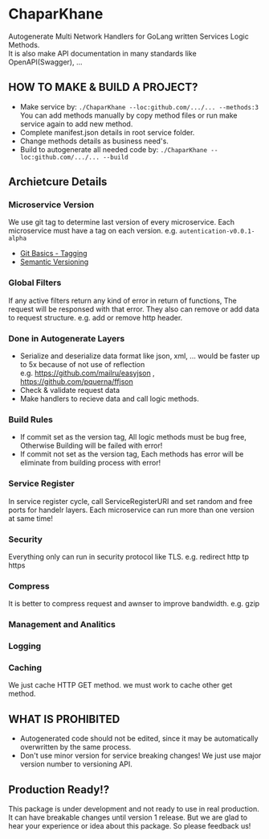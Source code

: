 # ChaparKhane
Autogenerate Multi Network Handlers for GoLang written Services Logic Methods.   
It is also make API documentation in many standards like OpenAPI(Swagger), ...

## HOW TO MAKE & BUILD A PROJECT?
- Make service by:
  ```./ChaparKhane --loc:github.com/.../... --methods:3```   
  You can add methods manually by copy method files or run make service again to add new method.
- Complete manifest.json details in root service folder.
- Change methods details as business need's.
- Build to autogenerate all needed code by:
  ```./ChaparKhane --loc:github.com/.../... --build```

## Archietcure Details

### Microservice Version
We use git tag to determine last version of every microservice. Each microservice must have a tag on each version. e.g. `autentication-v0.0.1-alpha`
- [Git Basics - Tagging](https://git-scm.com/book/en/v2/Git-Basics-Tagging)
- [Semantic Versioning](https://semver.org/)

### Global Filters
If any active filters return any kind of error in return of functions, The request will be responsed with that error.
They also can remove or add data to request structure. e.g. add or remove http header.

### Done in Autogenerate Layers
- Serialize and deserialize data format like json, xml, ... would be faster up to 5x because of not use of reflection   
  e.g. https://github.com/mailru/easyjson , https://github.com/pquerna/ffjson
- Check & validate request data
- Make handlers to recieve data and call logic methods.

### Build Rules
- If commit set as the version tag, All logic methods must be bug free, Otherwise Building will be failed with error!
- If commit not set as the version tag, Each methods has error will be eliminate from building process with error!

### Service Register
In service register cycle, call ServiceRegisterURI and set random and free ports for handelr layers.
Each microservice can run more than one version at same time!

### Security
Everything only can run in security protocol like TLS. e.g. redirect http tp https

### Compress
It is better to compress request and awnser to improve bandwidth. e.g. gzip

### Management and Analitics

### Logging

### Caching
We just cache HTTP GET method. we must work to cache other get method.

## WHAT IS PROHIBITED
- Autogenerated code should not be edited, since it may be automatically overwritten by the same process.
- Don't use minor version for service breaking changes! We just use major version number to versioning API.

## Production Ready!?
This package is under development and not ready to use in real production. It can have breakable changes until version 1 release.
But we are glad to hear your experience or idea about this package. So please feedback us!